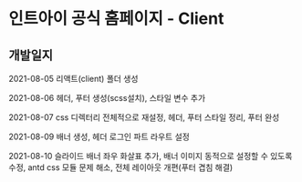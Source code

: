 # 인트아이 공식 홈페이지 - Client

## 개발일지
2021-08-05 리액트(client) 폴더 생성

2021-08-06 헤더, 푸터 생성(scss설치), 스타일 변수 추가

2021-08-07 css 디렉터리 전체적으로 재설정, 헤더, 푸터 스타일 정리, 푸터 완성

2021-08-09 배너 생성, 헤더 로그인 파트 라우트 설정

2021-08-10 슬라이드 배너 좌우 화살표 추가, 배너 이미지 동적으로 설정할 수 있도록 수정, antd css 모듈 문제 해소, 전체 레이아웃 개편(푸터 겹침 해결)

